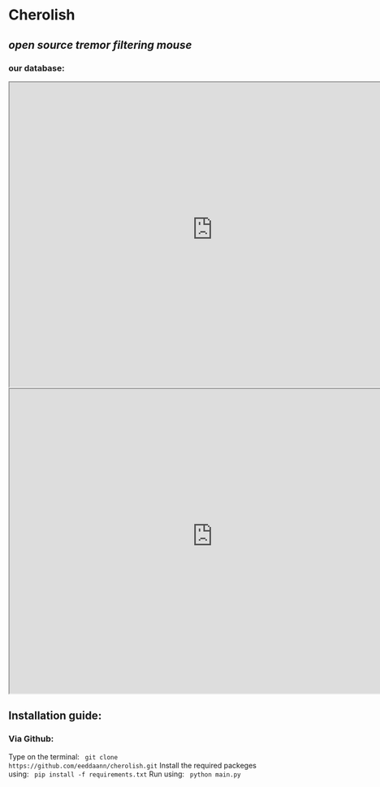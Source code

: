 # Cherolish
## *open source tremor filtering mouse*
### our database:
<iframe src="https://search-cherolish-elastic-kjxjy7daaejupzxjyv442lvip4.eu-west-1.es.amazonaws.com/_plugin/kibana/app/kibana#/visualize/edit/a55582b0-49d0-11e8-9141-134b6d19df4e?embed=true&_g=()&_a=(filters:!(),linked:!f,query:(language:lucene,query:''),uiState:(),vis:(aggs:!((enabled:!t,id:'1',params:(customLabel:'Number+of+samples'),schema:metric,type:count)),params:(addLegend:!f,addTooltip:!t,metric:(colorSchema:'Green+to+Red',colorsRange:!((from:0,to:10000)),invertColors:!f,labels:(show:!t),metricColorMode:None,percentageMode:!f,style:(bgColor:!f,bgFill:%23000,fontSize:61,labelColor:!f,subText:''),useRanges:!f),type:metric),title:'number+of+samples',type:metric))" height="600" width="800"></iframe>
<iframe src="https://search-cherolish-elastic-kjxjy7daaejupzxjyv442lvip4.eu-west-1.es.amazonaws.com/_plugin/kibana/app/kibana#/visualize/edit/afee2f40-49b9-11e8-9141-134b6d19df4e?embed=true&_g=()&_a=(filters:!(('$state':(store:appState),meta:(alias:!n,disabled:!f,index:cc4a4640-4993-11e8-9141-134b6d19df4e,key:user,negate:!t,params:(query:edan,type:phrase),type:phrase,value:edan),query:(match:(user:(query:edan,type:phrase))))),linked:!f,query:(language:lucene,query:''),uiState:(vis:(defaultColors:('0+-+35':'rgb(0,104,55)','105+-+140':'rgb(166,217,106)','140+-+175':'rgb(217,239,139)','175+-+210':'rgb(255,255,190)','210+-+245':'rgb(254,224,139)','245+-+280':'rgb(253,174,97)','280+-+315':'rgb(244,109,67)','315+-+350':'rgb(214,47,39)','35+-+70':'rgb(26,151,80)','70+-+105':'rgb(102,189,99)'))),vis:(aggs:!((enabled:!t,id:'1',params:(),schema:metric,type:count),(enabled:!t,id:'2',params:(extended_bounds:(),field:x,interval:50),schema:segment,type:histogram),(enabled:!t,id:'3',params:(extended_bounds:(),field:y,interval:50),schema:group,type:histogram)),params:(addLegend:!t,addTooltip:!t,colorSchema:'Green+to+Red',colorsNumber:10,colorsRange:!(),enableHover:!f,invertColors:!f,legendPosition:right,percentageMode:!f,setColorRange:!f,times:!(),type:heatmap,valueAxes:!((id:ValueAxis-1,labels:(color:%23555,rotate:0,show:!f),scale:(defaultYExtents:!f,type:linear),show:!f,type:value))),title:'shaky+mouse+heatmap',type:heatmap))" height="600" width="800"></iframe>

## Installation guide:

### Via Github: 
Type on the terminal:
``` git clone https://github.com/eeddaann/cherolish.git```
Install the required packeges using:
``` pip install -f requirements.txt```
Run using:
``` python main.py```
